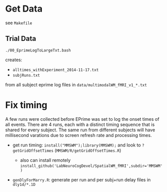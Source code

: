 
# Get Data
see `Makefile`

## Trial Data

`./00_EprimeLogToLargeTxt.bash`

creates: 

*  `alltimes_withExperiment_2014-11-17.txt`
*  `subjRuns.txt`

from all subject eprime log files in  `data/multimodalWM_fMRI_v1_*.txt`

# Fix timing

A few runs were collected before EPrime was set to log the onset times of all events. There are 4 runs, each with a distinct timing sequence that is shared for every subject. The same run from different subjects will have millisecond varations due to screen refresh rate and processing times.

* get run timing: `install("MMSWM");library(MMSWM);` and look to `?getGridOffsetTimes` (`MMSWM/R/getGridOffsetTimes.R`)
  * also can install remotely  `install_github('LabNeuroCogDevel/SpatialWM_fMRI',subdir='MMSWM')`

* `genDlyForMarry.R`: generate per run and per subj+run delay files in `dly1d/*.1D` 
